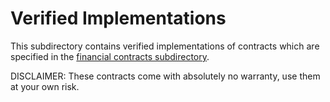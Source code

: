 # Verified Implementations

<!-- This is a LIBRARY -->

This subdirectory contains verified implementations of contracts which are specified in the [financial contracts subdirectory](../financial-contracts).

DISCLAIMER: These contracts come with absolutely no warranty, use them at your own risk.